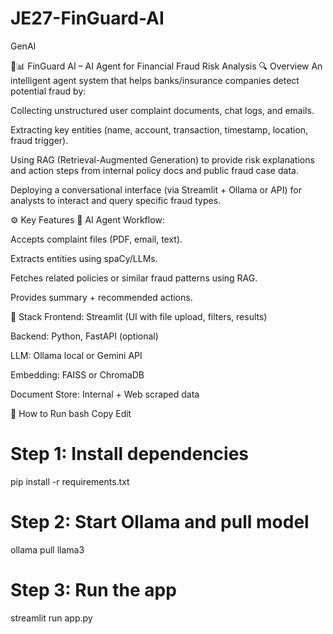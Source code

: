 # JE27-FinGuard-AI
GenAI

💼📊 FinGuard AI – AI Agent for Financial Fraud Risk Analysis
🔍 Overview
An intelligent agent system that helps banks/insurance companies detect potential fraud by:

Collecting unstructured user complaint documents, chat logs, and emails.

Extracting key entities (name, account, transaction, timestamp, location, fraud trigger).

Using RAG (Retrieval-Augmented Generation) to provide risk explanations and action steps from internal policy docs and public fraud case data.

Deploying a conversational interface (via Streamlit + Ollama or API) for analysts to interact and query specific fraud types.

⚙️ Key Features
🧠 AI Agent Workflow:

Accepts complaint files (PDF, email, text).

Extracts entities using spaCy/LLMs.

Fetches related policies or similar fraud patterns using RAG.

Provides summary + recommended actions.


🧱 Stack
Frontend: Streamlit (UI with file upload, filters, results)

Backend: Python, FastAPI (optional)

LLM: Ollama local or Gemini API

Embedding: FAISS or ChromaDB

Document Store: Internal + Web scraped data

🚀 How to Run
bash
Copy
Edit
# Step 1: Install dependencies
pip install -r requirements.txt

# Step 2: Start Ollama and pull model
ollama pull llama3

# Step 3: Run the app
streamlit run app.py
